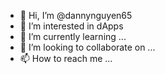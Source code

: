 - 👋 Hi, I’m @dannynguyen65 
- 👀 I’m interested in dApps
- 🌱 I’m currently learning ... 
- 💞️ I’m looking to collaborate on ... 
- 📫 How to reach me ...  
 
<!---
dannynguyen65/dannynguyen65 is a ✨ special ✨ repository because its `README.md` (this file) appears on your GitHub profile.
You can click the Preview link to take a look at your changes.
--->
